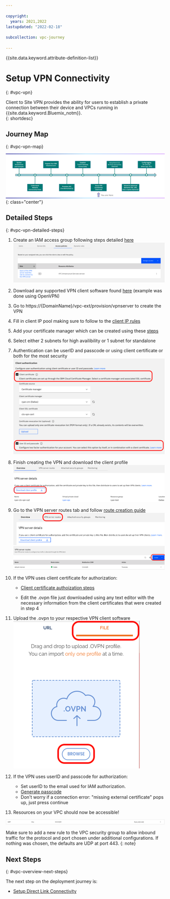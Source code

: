```yaml
---

copyright:
  years: 2021,2022
lastupdated: "2022-02-18"

subcollection: vpc-journey

---
```


{{site.data.keyword.attribute-definition-list}}

# Setup VPN Connectivity
{: #vpc-vpn}

Client to Site VPN provides the ability for users to establish a private connection between their device and VPCs running in {{site.data.keyword.Bluemix_notm}}.  
{: shortdesc}

## Journey Map
{: #vpc-vpn-map}

   ![Architecture](images/vpn/journey-map.png){: class="center"}

## Detailed Steps
{: #vpc-vpn-detailed-steps}

1. Create an IAM access group following steps detailed [here](https://{DomainName}/docs/vpc?topic=vpc-client-to-site-authentication#creating-cert-manager-instance-import) 
   ![Access](images/vpn/access.png)

2. Download any supported VPN client software found [here](https://{DomainName}/docs/vpc?topic=vpc-client-to-site-vpn-planning#vpn-client-software) (example was done using OpenVPN)
3. Go to https://{DomainName}/vpc-ext/provision/vpnserver to create the VPN
4. Fill in client IP pool making sure to follow to the [client IP rules](https://{DomainName}/docs/vpc?topic=vpc-client-to-site-vpn-planning) 
5. Add your certificate manager which can be created using these [steps](https://{DomainName}/docs/vpc?topic=vpc-client-to-site-authentication#creating-cert-manager-instance-import) 
6. Select either 2 subnets for high availibility or 1 subnet for standalone 
7. Authentication can be userID and passcode or using client certificate or both for the most security 
   ![Authorization](images/vpn/authorization.png)
8. Finish creating the VPN and download the client profile 
   ![Download](images/vpn/client_profile.png)
9. Go to the VPN server routes tab and follow [route creation guide](https://{DomainName}/docs/vpc?topic=vpc-vpn-client-to-site-routes&interface=ui#create-route-ui) ![route tab](images/vpn/route_tab.png) 
   ![route tab](images/vpn/create_route.png)
10. If the VPN uses client certificate for authorization:  

    - [Client certificate authoization steps](https://{DomainName}/docs/vpc?topic=vpc-vpn-client-environment-setup&interface=ui)
    
    - Edit the .ovpn file just downloaded using any text editor with the necessary information from the client certificates that were created in step 4

11. Upload the .ovpn to your respective VPN client software ![upload-ova](images/vpn/ovpn_upload.png)

12. If the VPN uses userID and passcode for authorization:  

    - Set userID to the email used for IAM authorization. 
    - [Generate passcode](https://iam.cloud.ibm.com/identity/passcode)
    - Don't worry if a connection error: "missing external certificate" pops up, just press continue 

13. Resources on your VPC should now be accessible!  
   
   ![SG](images/vpn/security_group.png) 

   Make sure to add a new rule to the VPC security group to allow inbound traffic for the protocol and port chosen under additional configurations. If nothing was chosen, the defaults are UDP at port 443.
   {: note}

## Next Steps
{: #vpc-overview-next-steps}

The next step on the deployment journey is:
* [Setup Direct Link Connectivity](/docs/vpc-journey?topic=vpc-journey-vpc-directlink)